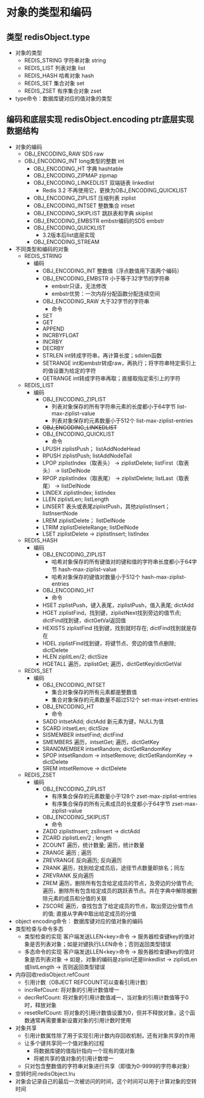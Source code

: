 # 对象的类型和编码

## 类型 redisObject.type

- 对象的类型
  - REDIS_STRING 字符串对象 string
  - REDIS_LIST 列表对象 list
  - REDIS_HASH 哈希对象 hash
  - REDIS_SET 集合对象 set
  - REDIS_ZSET 有序集合对象 zset
- type命令：数据库键对应的值对象的类型

## 编码和底层实现 redisObject.encoding ptr底层实现数据结构

- 对象的编码
  - OBJ_ENCODING_RAW SDS    raw
  - OBJ_ENCODING_INT long类型的整数  int
    - OBJ_ENCODING_HT 字典    hashtable
    - OBJ_ENCODING_ZIPMAP zipmap
    - OBJ_ENCODING_LINKEDLIST 双端链表    linkedlist 
      - Redis 3.2 不再使用它，更换为OBJ_ENCODING_QUICKLIST
    - OBJ_ENCODING_ZIPLIST 压缩列表   ziplist
    - OBJ_ENCODING_INTSET 整数集合    intset
    - OBJ_ENCODING_SKIPLIST 跳跃表和字典  skiplist
    - OBJ_ENCODING_EMBSTR embstr编码的SDS  embstr
    - OBJ_ENCODING_QUICKLIST
      - 3.2版本后list底层实现
    - OBJ_ENCODING_STREAM
- 不同类型和编码的对象
  - REDIS_STRING
    - 编码
      - OBJ_ENCODING_INT 整数值（浮点数值用下面两个编码）
      - OBJ_ENCODING_EMBSTR 小于等于32字节的字符串
        - embstr只读，无法修改
        - embstr优势：一次内存分配函数分配连续空间
      - OBJ_ENCODING_RAW 大于32字节的字符串
        - 命令
      - SET
      - GET
      - APPEND
      - INCRBYFLOAT
      - INCRBY
      - DECRBY
      - STRLEN int转成字符串，再计算长度；sdslen函数
      - SETRANGE int和embstr转成raw，再执行；将字符串特定索引上的值设置为给定的字符
      - GETRANGE int转成字符串再取；直接取指定索引上的字符
  - REDIS_LIST
    - 编码
      - OBJ_ENCODING_ZIPLIST
        - 列表对象保存的所有字符串元素的长度都小于64字节 list-max-ziplist-value
        - 列表对象保存的元素数量小于512个 list-max-ziplist-entries
      - ~~OBJ_ENCODING_LINKEDLIST~~
      - OBJ_ENCODING_QUICKLIST
        - 命令
      - LPUSH ziplistPush； listAddNodeHead
      - RPUSH ziplistPush; listAddNodeTail
      - LPOP ziplistIndex（取表头） -> ziplistDelete; listFirst（取表头） -> listDelNode
      - RPOP ziplistIndex（取表尾） -> ziplistDelete; listLast（取表尾） -> listDelNode
      - LINDEX ziplistIndex; listIndex
      - LLEN ziplistLen; listLength
      - LINSERT 表头或表尾ziplistPush，其他ziplistInsert；listInsertNode
      - LREM ziplistDelete； listDelNode
      - LTRIM ziplistDeleteRange; listDelNode
      - LSET ziplistDelete -> ziplistInsert; listIndex
  - REDIS_HASH
    - 编码
      - OBJ_ENCODING_ZIPLIST
        - 哈希对象保存的所有键值对的键和值的字符串长度都小于64字节 hash-max-ziplist-value
        - 哈希对象保存的键值对数量小于512个 hash-max-ziplist-entries
      - OBJ_ENCODING_HT
        - 命令
      - HSET  ziplistPush，键入表尾，ziplistPush，值入表尾; dictAdd
      - HGET ziplistFind，找到键，ziplistNext找到旁边的值节点; dictFind找到键，dictGetVal返回值
      - HEXISTS ziplistFind 找到键，找到就时存在; dictFind找到就是存在
      - HDEL ziplistFind找到键，将键节点、旁边的值节点删除; dictDelete
      - HLEN ziplitLen/2; dictSize
      - HGETALL 遍历，ziplistGet; 遍历，dictGetKey/dictGetVal
  - REDIS_SET
    - 编码
      - OBJ_ENCODING_INTSET
        - 集合对象保存的所有元素都是整数值
        - 集合对象保存的元素数量不超过512个 set-max-intset-entries
      - OBJ_ENCODING_HT
        - 命令
      - SADD intsetAdd; dictAdd 新元素为键，NULL为值
      - SCARD intsetLen; dictSize
      - SISMEMBER intsetFind; dictFind
      - SMEMBERS 遍历，intsetGet; 遍历，dictGetKey
      - SRANDMEMBER intsetRandom; dictGetRandomKey
      - SPOP intsetRandom -> intsetRemove; dictGetRandomKey -> dictDelete
      - SREM intsetRemove -> dictDelete
  - REDIS_ZSET
    - 编码
      - OBJ_ENCODING_ZIPLIST
        - 有序集合保存的元素数量小于128个 zset-max-ziplist-entries
        - 有序集合保存的所有元素成员的长度都小于64字节   zset-max-ziplist-value
      - OBJ_ENCODING_SKIPLIST
        - 命令
      - ZADD ziplistInsert; zslInsert -> dictAdd
      - ZCARD ziplistLen/2 ; length
      - ZCOUNT 遍历，统计数量; 遍历，统计数量
      - ZRANGE 遍历 ; 遍历
      - ZREVRANGE 反向遍历; 反向遍历
      - ZRANK 遍历，找到给定成员后，途径节点数量即排名；同左
      - ZREVRANK 反向遍历
      - ZREM 遍历，删除所有包含给定成员的节点，及旁边的分值节点; 
        遍历，删除所有包含给定成员的跳跃表节点。并在字典中解除被删除元素的成员和分值的关联
      - ZSCORE 遍历，查找包含了给定成员的节点，取出旁边分值节点的值; 直接从字典中取出给定成员的分值
- object encoding命令： 数据库键对应的值对象的编码
- 类型检查与命令多态
  - 类型检查的实现
    客户端发送LLEN\<key>命令 -> 服务器检查键key的值对象是否列表对象；如是对键执行LLEN命令；否则返回类型错误
  - 多态命令的实现
    客户端发送LLEN\<key>命令 -> 服务器检查键key的值对象是否列表对象
        -> 如是，对象的编码是ziplist还是linkedlist -> ziplistLen或listLength
        -> 否则返回类型错误
- 内存回收redisObject.refCount
  - 引用计数（OBJECT REFCOUNT可以查看引用计数）
  - incrRefCount: 将对象的引用计数值增一
  - decrRefCount: 将对象的引用计数值减一，当对象的引用计数值等于0时，释放对象
  - resetRefCount: 将对象的引用计数值设置为0，但并不释放对象，这个函数通常再需要重新设置对象的引用计数时使用
- 对象共享
  - 引用计数属性除了用于实现引用计数内存回收机制，还有对象共享的作用
  - 让多个键共享同一个值对象的过程
    - 将数据库键的值指针指向一个现有的值对象
    - 将被共享的值对象的引用计数增一
  - 只对包含整数值的字符串对象进行共享（即值为0-9999的字符串对象）
- 空转时间:redisObject.lru
- 对象会记录自己的最后一次被访问的时间，这个时间可以用于计算对象的空转时间